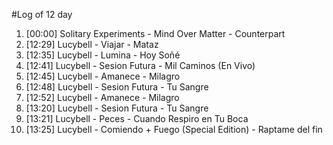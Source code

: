 #Log of 12 day

1. [00:00] Solitary Experiments - Mind Over Matter - Counterpart
1. [12:29] Lucybell - Viajar - Mataz
1. [12:35] Lucybell - Lumina - Hoy Soñé
1. [12:41] Lucybell - Sesion Futura - Mil Caminos (En Vivo)
1. [12:45] Lucybell - Amanece - Milagro
1. [12:48] Lucybell - Sesion Futura - Tu Sangre
1. [12:52] Lucybell - Amanece - Milagro
1. [13:20] Lucybell - Sesion Futura - Tu Sangre
1. [13:21] Lucybell - Peces - Cuando Respiro en Tu Boca
1. [13:25] Lucybell - Comiendo + Fuego (Special Edition) - Raptame del fin

